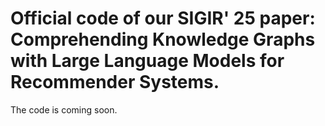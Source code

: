 # Official code of our SIGIR' 25 paper: Comprehending Knowledge Graphs with Large Language Models for Recommender Systems.

The code is coming soon.
